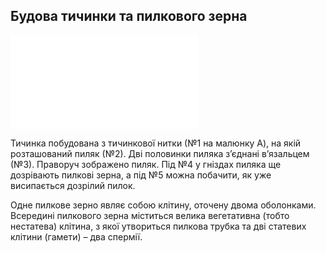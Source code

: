 Будова тичинки та пилкового зерна
---------------------------------

![image](1.pdf)

<span class="p1">Тичинка</span> побудована з тичинкової нитки (№1 на малюнку A), на якій
розташований <span class="p1">пиляк</span> (№2). Дві половинки пиляка з’єднані
<span class="p1">в’язальцем</span> (№3). Праворуч зображено <span class="p1">пиляк</span>. Під №4 у гніздах
пиляка ще дозрівають пилкові зерна, а під №5 можна побачити, як уже висипається дозрілий пилок.

Одне пилкове зерно являє собою клітину, оточену двома оболонками.
Всередині пилкового зерна міститься велика вегетативна (тобто нестатева)
клітина, з якої утвориться пилкова трубка та дві статевих клітини
(гамети) – два спермії.


